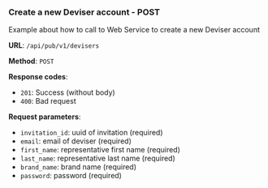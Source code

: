 ### Create a new Deviser account - POST 

Example about how to call to Web Service to create a new Deviser account

**URL**: `/api/pub/v1/devisers`

**Method**: `POST`

**Response codes**: 
* `201`: Success (without body)
* `400`: Bad request
  
**Request parameters**:
* `invitation_id`: uuid of invitation (required)
* `email`: email of deviser (required)
* `first_name`: representative first name (required)
* `last_name`: representative last name (required)
* `brand_name`: brand name (required)
* `password`: password (required)
